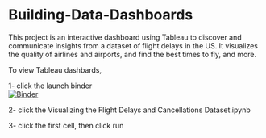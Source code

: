 # Building-Data-Dashboards
This project is an interactive dashboard using Tableau to discover and communicate insights from a dataset of flight delays in the US. It visualizes the quality of airlines and airports, and  find the best times to fly, and more. 

To view Tableau dashbards, 

1- click the launch binder  
[![Binder](https://mybinder.org/badge_logo.svg)](https://mybinder.org/v2/gh/Anood3n/Building-Data-Dashboards/8b0b982833dadb93c9d4e6a0e44e40899038cb89)

2- click the Visualizing the Flight Delays and Cancellations Dataset.ipynb

3- click the first cell, then click run 
